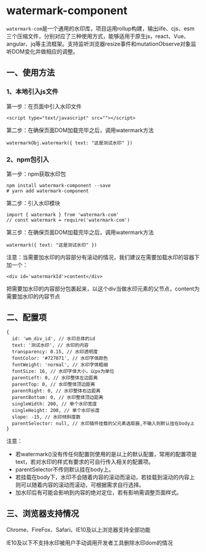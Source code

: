 <!--
 * @Author: wangqiang
 * @Date: 2020-03-26 11:57:29
 * @LastEditors: wangqiang
 * @LastEditTime: 2020-03-27 18:14:47
 * @FilePath: \tengxunyun\watermark-component\README.md
 * @Descripttion: 
 -->
# watermark-component
`watermark-com`是一个通用的水印库，项目运用rollup构建，输出iife、cjs、esm三个压缩文件，分别对应了三种使用方式，能够适用于原生js，react、Vue、angular、jq等主流框架。支持监听浏览器resize事件和mutationObserve对象监听DOM变化并做相应的调整。

## 一、使用方法

### 1、本地引入js文件

第一步：在页面中引入水印文件
```
<script type="text/javascript" src=""></script>
```

第二步：在确保页面DOM加载完毕之后，调用watermark方法
```
watermarkObj.watermark({ text: "这是测试水印" })
```

### 2、npm包引入

第一步：npm获取水印包
```
npm install watermark-component --save
# yarn add watermark-component
```

第二步：引入水印模块 
```
import { watermark } from 'watermark-com'
// const watermark = require('watermark-com')
```

第三步：在确保页面DOM加载完毕之后，调用watermark方法
```
watermark({ text: "这是测试水印" })
```

注意：当需要加水印的内容部分有滚动的情况，我们建议在需要加载水印的容器下加一个：
```
<div id='watermarkId'>content</div>
```
把需要加水印的内容部分包裹起来，以这个div当做水印元素的父节点，content为需要加水印的内容节点

## 二、配置项

```
{
  id: 'wm_div_id', // 水印总体的id
  text: '测试水印', // 水印的内容
  transparency: 0.15, // 水印透明度
  fontColor: '#727071', // 水印字体颜色
  fontWeight: 'normal', // 水印字体粗细
  fontSize: 16, // 水印字体大小，以px为单位
  parentLeft: 0, // 水印整体左边距离
  parentTop: 0, // 水印整体顶边距离
  parentRight: 0, // 水印整体右边距离
  parentBottom: 0, // 水印整体顶边距离
  singleWidth: 200, // 单个水印宽度
  singleHeight: 200, // 单个水印长度
  slope: -15, // 水印倾斜度数
  parentSelector: null, // 水印插件挂载的父元素选取器,不输入则默认挂在body上
}
```

注意：
+ 若watermark()没有传任何配置则使用的是以上的默认配置，常用的配置项是text，若对水印的样式有要求的可自行传入相关的配置项。
+ parentSelector不传则默认挂在body上。
+ 若挂载在body下，水印不会随着内容的滚动而滚动，若挂载到滚动的内容上则可以随着内容的滚动而滚动，可根据需求自行选择。
+ 加水印后有可能会影响到内容的绝对定位，若有影响需调整页面样式。

## 三、浏览器支持情况

  Chrome、FireFox、Safari、IE10及以上浏览器支持全部功能

  IE10及以下不支持水印被用户手动调用开发者工具删除水印dom的情况 

